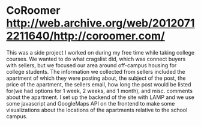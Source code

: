 CoRoomer
http://web.archive.org/web/20120712211640/http://coroomer.com/
========

This was a side project I worked on  during my free time while taking college courses. 
We wanted to do what cragslist did, which was connect buyers with sellers,
but we focused our area around off-campus housing for college students.
The information we collected from sellers included the apartment of which
they were posting about, the subject of the post, the price of the apartment,
the sellers email, how long the post would be listed for(we had options for 1 week,
2 weeks, and 1 month), and misc. comments about the apartment. I set up the backend
of the site with LAMP and we use some javascript and GoogleMaps API on the frontend
to make some visualizations about the locations of the apartments relative to the
school campus.
